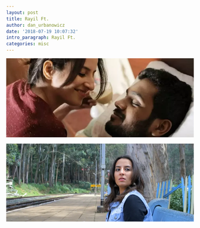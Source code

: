 ```yaml
---
layout: post
title: Rayil Ft.
author: dan_urbanowicz
date: '2018-07-19 10:07:32'
intro_paragraph: Rayil Ft.
categories: misc
---
```

![Rayil](/assets/img/uploads/35.webp "Rayil")

![](/assets/img/uploads/show.webp)

